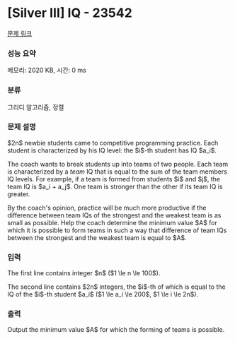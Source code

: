 # [Silver III] IQ - 23542 

[문제 링크](https://www.acmicpc.net/problem/23542) 

### 성능 요약

메모리: 2020 KB, 시간: 0 ms

### 분류

그리디 알고리즘, 정렬

### 문제 설명

<p>$2n$ newbie students came to competitive programming practice. Each student is characterized by his IQ level: the $i$-th student has IQ $a_i$.</p>

<p>The coach wants to break students up into teams of two people. Each team is characterized by a <em>team</em> IQ that is equal to the sum of the team members IQ levels. For example, if a team is formed from students $i$ and $j$, the team IQ is $a_i + a_j$. One team is stronger than the other if its team IQ is greater.</p>

<p>By the coach's opinion, practice will be much more productive if the difference between team IQs of the strongest and the weakest team is as small as possible. Help the coach determine the minimum value $A$ for which it is possible to form teams in such a way that difference of team IQs between the strongest and the weakest team is equal to $A$.</p>

### 입력 

 <p>The first line contains integer $n$ ($1 \le n \le 100$).</p>

<p>The second line contains $2n$ integers, the $i$-th of which is equal to the IQ of the $i$-th student $a_i$ ($1 \le a_i \le 200$, $1 \le i \le 2n$).</p>

### 출력 

 <p>Output the minimum value $A$ for which the forming of teams is possible.</p>

